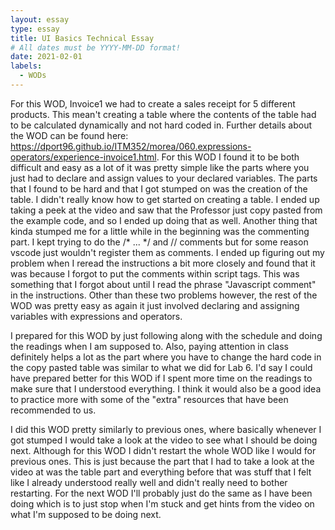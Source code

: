 ```yaml
---
layout: essay
type: essay
title: UI Basics Technical Essay
# All dates must be YYYY-MM-DD format!
date: 2021-02-01
labels:
  - WODs
---
```


For this WOD, Invoice1 we had to create a sales receipt for 5 different products. This mean't creating a table where the contents of the table had to be calculated dynamically 
and not hard coded in. Further details about the WOD can be found here: https://dport96.github.io/ITM352/morea/060.expressions-operators/experience-invoice1.html. For this WOD 
I found it to be both difficult and easy as a lot of it was pretty simple like the parts where you just had to declare and assign values to your declared variables. The parts that 
I found to be hard and that I got stumped on was the creation of the table. I didn't really know how to get started on creating a table. I ended up taking a peek at the video and 
saw that the Professor just copy pasted from the example code, and so I ended up doing that as well. Another thing that kinda stumped me for a little while in the beginning was the 
commenting part. I kept trying to do the /* ... */ and // comments but for some reason vscode just wouldn't register them as comments. I ended up figuring out my problem when I reread 
the instructions a bit more closely and found that it was because I forgot to put the comments within script tags. This was something that I forgot about until I read the phrase 
"Javascript comment" in the instructions. Other than these two problems however, the rest of the WOD was pretty easy as again it just involved declaring and assigning variables with 
expressions and operators.

I prepared for this WOD by just following along with the schedule and doing the readings when I am supposed to. Also, paying attention in class definitely helps a lot as the part where 
you have to change the hard code in the copy pasted table was similar to what we did for Lab 6. I'd say I could have prepared better for this WOD if I spent more time on the readings 
to make sure that I understood everything. I think it would also be a good idea to practice more with some of the "extra" resources that have been recommended to us.

I did this WOD pretty similarly to previous ones, where basically whenever I got stumped I would take a look at the video to see what I should be doing next. Although for this WOD 
I didn't restart the whole WOD like I would for previous ones. This is just because the part that I had to take a look at the video at was the table part and everything before that 
was stuff that I felt like I already understood really well and didn't really need to bother restarting. For the next WOD I'll probably just do the same as I have been doing which 
is to just stop when I'm stuck and get hints from the video on what I'm supposed to be doing next.
